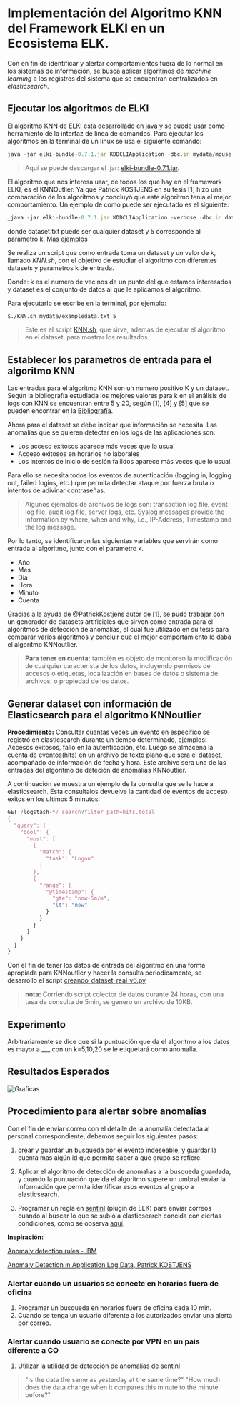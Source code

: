 # Implementación del Algoritmo KNN del Framework ELKI en un Ecosistema ELK.

Con en fin de identificar y alertar comportamientos fuera de lo normal en los sistemas de información, se busca aplicar algoritmos de *machine learning* a los registros del sistema que se encuentran centralizados en *elasticsearch*.

## Ejecutar los algoritmos de ELKI

El algoritmo KNN de ELKI esta desarrollado en java y se puede usar como herramiento de la interfaz de linea de comandos. Para ejecutar los algoritmos en la terminal de un linux se usa el siguiente comando:

```javascript
java -jar elki-bundle-0.7.1.jar KDDCLIApplication -dbc.in mydata/mouse.csv -algorithm clustering.kmeans.KMedoidsEM -kmeans.k 1 -resulthandler ResultWriter -out.gzi -out output/k-1
```
> Aquí se puede descargar el .jar: [elki-bundle-0.7.1.jar](https://elki-project.github.io/releases/release0.7.1/elki-bundle-0.7.1.jar).

El algoritmo que nos interesa usar, de todos los que hay en el framework ELKI, es el KNNOutlier. Ya que Patrick KOSTJENS en su tesis [1] hizo una comparación de los algoritmos y concluyó que este algoritmo tenia el mejor comportamiento. Un ejemplo de como puede ser ejecutado es el siguiente:

```javascript
_java -jar elki-bundle-0.7.1.jar KDDCLIApplication -verbose -dbc.in dataset.txt -algorithm outlier.distance.KNNOutlier -knno.k 5
```

donde dataset.txt puede ser cualquier dataset y 5 corresponde al parametro k. [Mas ejemplos](https://elki-project.github.io/releases/release0.7.0/doc/examplecalls.html)

Se realiza un script que como entrada toma un dataset y un valor de k, llamado *KNN.sh*, con el objetivo de estudiar el algoritmo con diferentes datasets y parametros k de entrada.

Donde: k es el numero de vecinos de un punto del que estamos interesados y dataset es el conjunto de datos al que le aplicamos el algoritmo.

Para ejecutarlo se escribe en la terminal, por ejemplo:

```bash
$./KNN.sh mydata/exampledata.txt 5
```

> Este es el script [KNN.sh](https://github.com/jfernandomarquez/Log-Based-Outlier-Detection-KNN-ELKI-en-Elasticsearch/blob/master/KNN.sh), que sirve, además de ejecutar el algoritmo en el dataset, para mostrar los resultados.

## Establecer los parametros de entrada para el algoritmo KNN

Las entradas para el algoritmo KNN son un numero positivo K y un dataset. Según la bibliografía estudiada los mejores valores para k en el análisis de logs con KNN se encuentran entre 5 y 20, según [1], [4] y [5]  que se pueden encontrar en la [Bibliografía](https://github.com/jfernandomarquez/Log-Based-Outlier-Detection-KNN-ELKI-en-Elasticsearch/blob/master/Bibliografia.md).

Ahora para el dataset se debe indicar que información se necesita. Las anomalias que se quieren detectar en los logs de las aplicaciones son:

* Los acceso exitosos aparece más veces que lo usual
* Acceso exitosos en horarios no laborales
* Los intentos de inicio de sesión fallidos aparece más veces que lo usual.

Para ello se necesita todos los eventos de autenticación (logging in, logging out, failed logins, etc.) que permita detectar ataque por fuerza bruta o intentos de adivinar contraseñas.

> Algunos ejemplos de archivos de logs son: transaction log file, event log file, audit log file, server logs, etc. Syslog messages provide the information by where, when and why, i.e., IP-Address, Timestamp and the log message.

Por lo tanto, se identificaron las siguientes variables que servirán como entrada al algoritmo, junto con el parametro k.

* Año
* Mes
* Dia
* Hora
* Minuto
* Cuenta

Gracias a la ayuda de @PatrickKostjens autor de [1], se pudo trabajar con un generador de datasets artificiales que sirven como entrada para el algoritmos de detección de anomalías, el cual fue utilizado en su tesis para comparar varios algoritmos y concluir que el mejor comportamiento lo daba el algoritmo KNNoutlier.

> **Para tener en cuenta:** también es objeto de monitoreo la modificación de cualquier caracterista de los datos, incluyendo permisos de accesos o etiquetas, localización en bases de datos o sistema de archivos, o propiedad de los datos.

## Generar dataset con información de Elasticsearch para el algoritmo KNNoutlier 

**Procedimiento:**
Consultar cuantas veces un evento en especifico se registró en elasticsearch durante un tiempo determinado, ejemplos: Accesos exitosos, fallo en la autenticación, etc. Luego se almacena la cuenta de eventos(hits) en un archivo de texto plano que sera el dataset, acompañado de información de fecha y hora. Este archivo sera una de las entradas del algoritmo de deteción de anomalias KNNoutlier.

A continuación se muestra un ejemplo de la consulta que se le hace a elasticsearch. Esta consultalos devuelve la cantidad de eventos de acceso exitos en los ultimos 5 minutos:

```javascript
GET /logstash-*/_search?filter_path=hits.total
{
  "query": {
    "bool": {
      "must": [
        {
          "match": {
            "task": "Logon"
          }
        },
        {
          "range": {
            "@timestamp": {
              "gte": "now-5m/m",
              "lt": "now"
            }
          }
        }
      ]
    }
  }
}

```

Con el fin de tener los datos de entrada del algoritmo en una forma apropiada para KNNoutlier y hacer la consulta periodicamente, se desarrollo el script [creando_dataset_real_v6.py](https://github.com/jfernandomarquez/Log-Based-Outlier-Detection-KNN-ELKI-en-Elasticsearch/blob/master/creando_dataset_real_v6.py)

> **nota:** Corriendo script colector de datos durante 24 horas, con una tasa de consulta de 5min, se genero un archivo de 10KB.

## Experimento

Arbitrariamente se dice que si la puntuación que da el algoritmo a los datos es mayor a ___ con un k=5,10,20 se le etiquetará como anomalía.

## Resultados Esperados

![Graficas](https://raw.githubusercontent.com/jfernandomarquez/Log-Based-Outlier-Detection-KNN-ELKI-en-Elasticsearch/master/Figuras/grafica_anomalias.jpg)

## Procedimiento para alertar sobre anomalías 

Con el fin de enviar correo con el detalle de la anomalía detectada al personal correspondiente, debemos seguir los siguientes pasos:

1. crear y guardar un busqueda por el evento indeseable, y guardar la cuenta mas algún id que permita saber a que grupo se refiere.

2. Aplicar el algoritmo de detección de anomalías a la busqueda guardada, y cuando la puntuación que da el algoritmo supere un umbral enviar la información que permita identificar esos eventos al grupo a elasticsearch.

3. Programar un regla en [sentinl](https://docs.search-guard.com/latest/search-guard-sentinl) (plugin de ELK) para enviar correos cuando al buscar lo que se subió a elasticsearch concida con ciertas condiciones, como se observa [aquí](https://github.com/jfernandomarquez/Log-Based-Outlier-Detection-KNN-ELKI-en-Elasticsearch/blob/master/Configuracion_watchers_sentinl.md). 

**Inspiración:**

[Anomaly detection rules - IBM](https://www.ibm.com/support/knowledgecenter/en/SS42VS_7.3.0/com.ibm.qradar.doc/c_qradar_rul_anomaly_detection.html)

[Anomaly Detection in Application Log Data, Patrick KOSTJENS](https://github.com/repat/README-template/blob/master/README-websites-gh-pages.md)

### Alertar cuando un usuarios se conecte en horarios fuera de oficina

1. Programar un busqueda en horarios fuera de oficina cada 10 min.
2. Cuando se tenga un usuario diferente a los autorizados enviar una alerta por correo.

### Alertar cuando usuario se conecte por VPN en un pais diferente a CO

1. Utilizar la utilidad de detección de anomalías de sentinl 


> "Is the data the same as yesterday at the same time?"
> "How much does the data change when it compares this minute to the minute before?"


